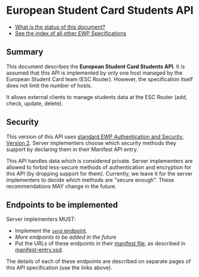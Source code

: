 European Student Card Students API
==================================

* [What is the status of this document?][statuses]
* [See the index of all other EWP Specifications][develhub]

Summary
-------

This document describes the **European Student Card Students API**.
It is assumed that this API is implemented by only one host managed by
the European Student Card team (ESC Router).
However, the specification itself does not limit the number of hosts.

It allows external clients to manage students data at the ESC Router
(add, check, update, delete).


Security
--------

This version of this API uses [standard EWP Authentication and Security, Version 2][sec-v2].
Server implementers choose which security methods they
support by declaring them in their Manifest API entry.

This API handles data which is considered private. Server implementers are
allowed to forbid less-secure methods of authentication and encryption for this
API (by dropping support for them). Currently, we leave it for the server
implementers to decide which methods are "secure enough". These recommendations
MAY change in the future.


Endpoints to be implemented
---------------------------

Server implementers MUST:

 * Implement the [`send` endpoint](endpoints/send.md).
 * *More endpoints to be added in the future*
 * Put the URLs of these endpoints in their [manifest file][discovery-api], as
   described in [manifest-entry.xsd](manifest-entry.xsd).

The details of each of these endpoints are described on separate pages of this
API specification (use the links above).


[develhub]: http://developers.erasmuswithoutpaper.eu/
[discovery-api]: https://github.com/erasmus-without-paper/ewp-specs-api-discovery
[sec-v2]: https://github.com/erasmus-without-paper/ewp-specs-sec-intro/tree/stable-v2
[statuses]: https://github.com/erasmus-without-paper/ewp-specs-management#statuses